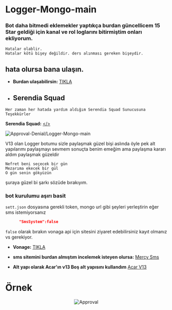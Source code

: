 # Logger-Mongo-main
### Bot daha bitmedi eklemekler yaptıkça burdan güncellicem **15 Star** geldiği için kanal ve rol loglarını bitirmiştim onları ekliyorum.
```
Hatalar olablir. 
Hatalar kötü bişey değildir. ders alınması gereken bişeydir.
```
## hata olursa bana ulaşın.
* **Burdan ulaşabilirsin:** [TIKLA](https://discord.gg/cEJCeaBEDS)
* ## Serendia Squad
 ```
 Her zaman her hatada yardım aldığım Serendia Squad Sunucusuna Teşekkürler
```
**Serendia Squad:** [</>](https://discord.gg/mB5nSCTGhm)
<p>
<img src="https://komarev.com/ghpvc/?username=Logger-Mongo-main&label=Ziyaretçi%20Sayısı&color=da004e" alt="Approval-Denial/Logger-Mongo-main" /> <p>
  V13 olan Logger botumu sizle paylaşmak güzel bişi aslında öyle pek alt yapılarımı paylaşmayı sevmem sonuçta benim emeğim ama paylaşma kararı aldım paylaşmak güzeldir
  
  ```
  Nefret beni seçecek bir gün
Mezarıma ekecek bir gül
O gün senin gökyüzün
  ``` 
  şuraya güzel bi şarkı sözüde bırakıyım.
  
  ### bot kurulumu aşırı basit
  `sett.json` dosyasına gerekli token, mongo url gibi şeyleri yerleştirin eğer sms istemiyorsanız
  ```json
        "SmsSystem":false
```
  `false` olarak bırakın vonaga api için sitesini ziyaret edebilirsiniz kayıt olmanız vs gerekiyor.
  * **Vonage:** [TIKLA](https://help.nexmo.com/hc/en-us)
  
  * **sms sitemini burdan almıştım incelemek isteyen olursa:** [Mercy Sms](https://github.com/mercyxrd/sms-sistemi)
 
  * **Alt yapı olarak Acar'ın v13 Boş alt yapısını kullandım** [Acar V13](https://github.com/acarfx/acar-v13)
  # Örnek
  <p align="center"><img align="center" src="https://cdn.discordapp.com/attachments/868834891779964929/879691660462809139/unknown.png" alt="Approval" /></p>

